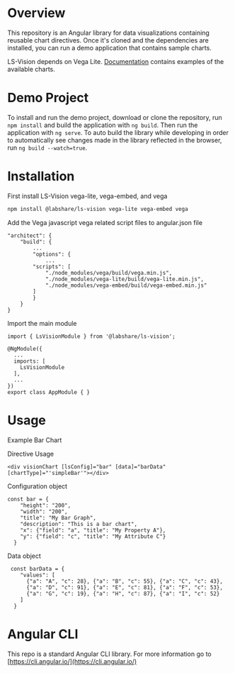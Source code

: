 # Overview

This repository is an Angular library for data visualizations containing reusable chart directives. Once it's cloned and the dependencies are installed, you can run a demo application that contains sample charts.

LS-Vision depends on Vega Lite. [Documentation](https://github.com/LabShare/ls-vision/docs/LsVision-UserGuide.docx) contains examples of the available charts.

# Demo Project

To install and run the demo project, download or clone the repository, run ```npm install``` and build the application with ```ng build```. Then run the application with ```ng serve```. To auto build the library while developing in order to automatically see changes made in the library reflected in the browser, run ```ng build --watch=true```.

# Installation

First install LS-Vision vega-lite, vega-embed, and vega

```bash
npm install @labshare/ls-vision vega-lite vega-embed vega
```

Add the Vega javascript vega related script files to angular.json file
```
"architect": {
    "build": {
        ...
        "options": {
            ...
        "scripts": [
            "./node_modules/vega/build/vega.min.js",
            "./node_modules/vega-lite/build/vega-lite.min.js",
            "./node_modules/vega-embed/build/vega-embed.min.js"
        ]
        }
    }
}
```

Import the main module
```
import { LsVisionModule } from '@labshare/ls-vision';

@NgModule({
  ...
  imports: [
    LsVisionModule
  ],
  ...
})
export class AppModule { }
```

# Usage
Example Bar Chart

Directive Usage
```
<div visionChart [lsConfig]="bar" [data]="barData" [chartType]="'simpleBar'"></div>
```

Configuration object 
```
const bar = {
    "height": "200",
    "width": "200",
    "title": "My Bar Graph",
    "description": "This is a bar chart",
    "x": {"field": "a", "title": "My Property A"},
    "y": {"field": "c", "title": "My Attribute C"}
  }
```
Data object
```
 const barData = {
    "values": [
      {"a": "A", "c": 28}, {"a": "B", "c": 55}, {"a": "C", "c": 43},
      {"a": "D", "c": 91}, {"a": "E", "c": 81}, {"a": "F", "c": 53},
      {"a": "G", "c": 19}, {"a": "H", "c": 87}, {"a": "I", "c": 52}
    ]
  }
```

# Angular CLI

This repo is a standard Angular CLI library. For more information go to [https://cli.angular.io/](https://cli.angular.io/)


